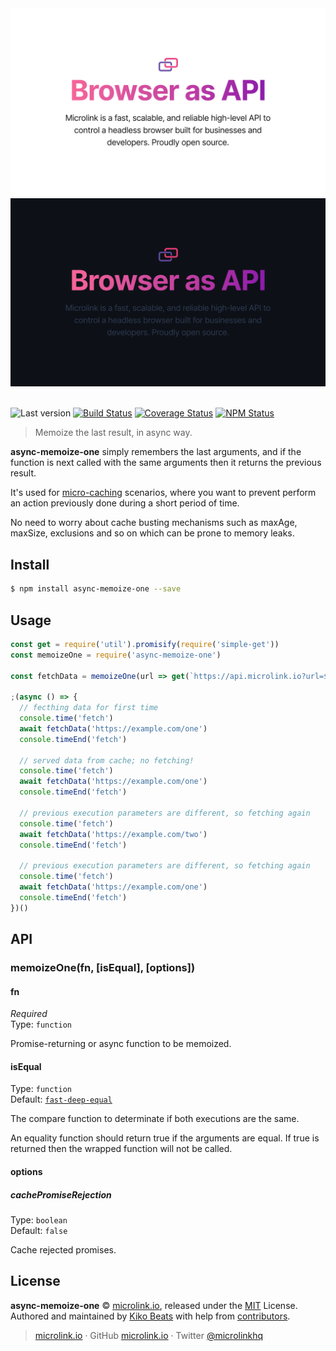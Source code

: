 <div align="center">
  <img src="https://github.com/microlinkhq/cdn/raw/master/dist/logo/banner.png#gh-light-mode-only" alt="microlink logo">
  <img src="https://github.com/microlinkhq/cdn/raw/master/dist/logo/banner-dark.png#gh-dark-mode-only" alt="microlink logo">
  <br>
  <br>
</div>

![Last version](https://img.shields.io/github/tag/microlinkhq/async-memoize-one.svg?style=flat-square)
[![Build Status](https://img.shields.io/travis/com/microlinkhq/async-memoize-one/master.svg?style=flat-square)](https://travis-ci.com/microlinkhq/async-memoize-one)
[![Coverage Status](https://img.shields.io/coveralls/microlinkhq/async-memoize-one.svg?style=flat-square)](https://coveralls.io/github/microlinkhq/async-memoize-one)
[![NPM Status](https://img.shields.io/npm/dm/async-memoize-one.svg?style=flat-square)](https://www.npmjs.org/package/async-memoize-one)

> Memoize the last result, in async way.

**async-memoize-one** simply remembers the last arguments, and if the function is next called with the same arguments then it returns the previous result.

It's used for [micro-caching](https://www.nginx.com/blog/benefits-of-microcaching-nginx/) scenarios, where you want to prevent perform an action previously done during a short period of time.

No need to worry about cache busting mechanisms such as maxAge, maxSize, exclusions and so on which can be prone to memory leaks.

## Install

```bash
$ npm install async-memoize-one --save
```

## Usage

```js
const get = require('util').promisify(require('simple-get'))
const memoizeOne = require('async-memoize-one')

const fetchData = memoizeOne(url => get(`https://api.microlink.io?url=${url}`))

;(async () => {
  // fecthing data for first time
  console.time('fetch')
  await fetchData('https://example.com/one')
  console.timeEnd('fetch')

  // served data from cache; no fetching!
  console.time('fetch')
  await fetchData('https://example.com/one')
  console.timeEnd('fetch')

  // previous execution parameters are different, so fetching again
  console.time('fetch')
  await fetchData('https://example.com/two')
  console.timeEnd('fetch')

  // previous execution parameters are different, so fetching again
  console.time('fetch')
  await fetchData('https://example.com/one')
  console.timeEnd('fetch')
})()
```

## API

### memoizeOne(fn, [isEqual], [options])

#### fn

*Required*<br>
Type: `function`

Promise-returning or async function to be memoized.

#### isEqual

Type: `function`<br>
Default: [`fast-deep-equal`](https://github.com/epoberezkin/fast-deep-equal)

The compare function to determinate if both executions are the same.

An equality function should return true if the arguments are equal. If true is returned then the wrapped function will not be called.

#### options

##### cachePromiseRejection

Type: `boolean`<br>
Default: `false`

Cache rejected promises.

## License

**async-memoize-one** © [microlink.io](https://microlink.io), released under the [MIT](https://github.com/microlinkhq/async-memoize-one/blob/master/LICENSE.md) License.<br>
Authored and maintained by [Kiko Beats](https://kikobeats.com) with help from [contributors](https://github.com/microlinkhq/async-memoize-one/contributors).

> [microlink.io](https://microlink.io) · GitHub [microlink.io](https://github.com/microlinkhq) · Twitter [@microlinkhq](https://twitter.com/microlinkhq)
